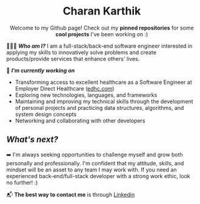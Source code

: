 <h1 align="center"> Charan Karthik </h1>
<p align="center"> Welcome to my Github page! Check out my <b>pinned repositories</b> for some <b>cool projects</b> I've been working on :) </p>

👨🏾‍💻 _**Who am I?**_
I am a full-stack/back-end software engineer interested in applying my skills to innovatively solve problems and create products/provide services that enhance others' lives.

🌱 _**I'm currently working on**_ 
* Transforming access to excellent healthcare as a Software Engineer at Employer Direct Healthcare ([edhc.com](https://www.edhc.com/))
* Exploring new technologies, languages, and frameworks
* Maintaining and improving my technical skills through the development of personal projects and practicing data structures, algorithms, and system design concepts
* Networking and collaborating with other developers
<!-- 
* maintaining and improving my coding skills (mainly by developing personal projects and challenging myself to try doing things a different way, learn how to implement a new feature, or integrate another framework)
* learning new programming languages (currently: C# w/ the ASP.NET Core Framework and TypeScript/Angular)
* practicing data structures, algorithms, and system design concepts
 -->
## _What's next?_

➡️ I'm always seeking opportunities to challenge myself and grow both personally and professionally. I'm confident that my attitude, skills, and mindset will be an asset to any team I may work with. If you need an experienced back-end/full-stack developer with a strong work ethic, look no further! :)

📬 **The best way to contact me** is through [Linkedin](https://www.linkedin.com/in/charankarthik)


<!--
### Hi there 👋


**Charan-Karthik/Charan-Karthik** is a ✨ _special_ ✨ repository because its `README.md` (this file) appears on your GitHub profile.

Here are some ideas to get you started:

- 🔭 I’m currently working on ...
- 🌱 I’m currently learning ...
- 👯 I’m looking to collaborate on ...
- 🤔 I’m looking for help with ...
- 💬 Ask me about ...
- 📫 How to reach me: ...
- 😄 Pronouns: ...
- ⚡ Fun fact: ...
-->
